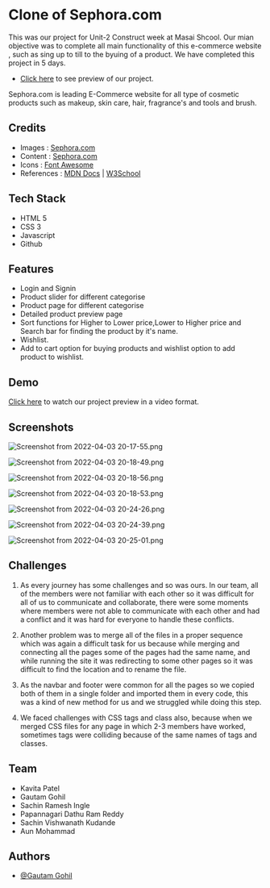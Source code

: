 # Clone of Sephora.com

This was our project for Unit-2 Construct week at Masai Shcool.
Our mian objective was to complete all main functionality of this e-commerce website , such as sing up to till to the byuing of a product.
We have completed this project in 5 days.

- [Click here](https://peaceful-dodol-946a2a.netlify.app/index.html) to see preview of our project.

Sephora.com is leading E-Commerce website for all type of cosmetic products such as makeup, skin care, hair, fragrance's and tools and brush.

## Credits

- Images : [Sephora.com](https://www.sephora.com/)
- Content : [Sephora.com](https://www.sephora.com/)
- Icons : [Font Awesome](https://fontawesome.com/)
- References : [MDN Docs](https://developer.mozilla.org/en-US/) | [W3School](https://www.w3schools.com/)

## Tech Stack

- HTML 5
- CSS 3
- Javascript
- Github

## Features

- Login and Signin
- Product slider for different categorise
- Product page for different categorise
- Detailed product preview page
- Sort functions for Higher to Lower price,Lower to Higher price and Search bar for finding the product by it's name.
- Wishlist.
- Add to cart option for buying products and wishlist option to add product to wishlist.

## Demo

[Click here](https://drive.google.com/file/d/1GBhy4iQslNoZDKAfl5hGiMu9tf2Eb4A6/view?usp=sharing) to watch our project preview in a video format.

## Screenshots

![Screenshot from 2022-04-03 20-17-55.png](https://cdn.hashnode.com/res/hashnode/image/upload/v1648998570810/hNK2qLu9l.png)

![Screenshot from 2022-04-03 20-18-49.png](https://cdn.hashnode.com/res/hashnode/image/upload/v1648998586328/jLdu0CVim.png)

![Screenshot from 2022-04-03 20-18-56.png](https://cdn.hashnode.com/res/hashnode/image/upload/v1648998601755/2WUCjwNTe.png)

![Screenshot from 2022-04-03 20-18-53.png](https://cdn.hashnode.com/res/hashnode/image/upload/v1648998625808/UPWE-itQ9.png)

![Screenshot from 2022-04-03 20-24-26.png](https://cdn.hashnode.com/res/hashnode/image/upload/v1648998644909/Y3XaymJpN.png)

![Screenshot from 2022-04-03 20-24-39.png](https://cdn.hashnode.com/res/hashnode/image/upload/v1648998665341/55x5DMcGM.png)

![Screenshot from 2022-04-03 20-25-01.png](https://cdn.hashnode.com/res/hashnode/image/upload/v1648998675460/BYJfilKZb.png)

## Challenges

1. As every journey has some challenges and so was ours. In our team, all of the members were not familiar with each other so it was difficult for all of us to communicate and collaborate, there were some moments where members were not able to communicate with each other and had a conflict and it was hard for everyone to handle these conflicts.

2. Another problem was to merge all of the files in a proper sequence which was again a difficult task for us because while merging and connecting all the pages some of the pages had the same name, and while running the site it was redirecting to some other pages so it was difficult to find the location and to rename the file.

3. As the navbar and footer were common for all the pages so we copied both of them in a single folder and imported them in every code, this was a kind of new method for us and we struggled while doing this step.

4. We faced challenges with CSS tags and class also, because when we merged CSS files for any page in which 2-3 members have worked, sometimes tags were colliding because of the same names of tags and classes.

## Team

- Kavita Patel
- Gautam Gohil
- Sachin Ramesh Ingle
- Papannagari Dathu Ram Reddy
- Sachin Vishwanath Kudande
- Aun Mohammad

## Authors

- [@Gautam Gohil](https://github.com/gautam6023)
